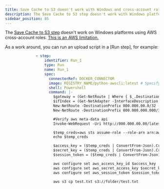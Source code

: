 ```yaml
---
title: Save Cache to S3 doesn't work with Windows and cross-account roles.
description: The Save Cache to S3 step doesn't work with Windows platforms using cross-account roles.
sidebar_position: 85
---
```


The [Save Cache to S3 step](https://developer.harness.io/docs/continuous-integration/use-ci/caching-ci-data/saving-cache) doesn't work on Windows platforms using AWS cross-account roles. [This is an AWS limitation.](https://docs.aws.amazon.com/AmazonECS/latest/developerguide/windows_task_IAM_roles.html)

As a work around, you can run an upload script in a [Run step], for example:

```yaml
              - step:
                  identifier: Run_1
                  type: Run
                  name: Run_1
                  spec:
                    connectorRef: DOCKER_CONNECTOR
                    image: REGISTRY_NAME/python-awscli:latest # Specify a container image and tag that can run your script's commands.
                    shell: Powershell
                    command: |-
                      $gateway = (Get-NetRoute | Where { $_.DestinationPrefix -eq '0.0.0.0/0' } | Sort-Object RouteMetric | Select NextHop).NextHop
                      $ifIndex = (Get-NetAdapter -InterfaceDescription "Hyper-V Virtual Ethernet*" | Sort-Object | Select ifIndex).ifIndex
                      New-NetRoute -DestinationPrefix 000.000.00.0/32 -InterfaceIndex $ifIndex -NextHop $gateway -PolicyStore ActiveStore
                      New-NetRoute -DestinationPrefix 000.000.000.000/32 -InterfaceIndex $ifIndex -NextHop $gateway -PolicyStore ActiveStore

                      #Verify aws meta-data api
                      Invoke-WebRequest -Uri http://000.000.00.00/latest/meta-data/ -UseBasicParsing

                      $temp_creds=aws sts assume-role --role-arn arn:aws:iam::123456:role/s3-full-access --role-session-name RoleChainSessionS3
                      echo $temp_creds

                      $access_key = ($temp_creds | ConvertFrom-Json).Credentials.AccessKeyId
                      $secret_key = ($temp_creds | ConvertFrom-Json).Credentials.SecretAccessKey
                      $session_token = ($temp_creds | ConvertFrom-Json).Credentials.SessionToken

                      aws configure set aws_access_key_id $access_key
                      aws configure set aws_secret_access_key $secret_key
                      aws configure set aws_session_token $session_token

                      aws s3 cp test.txt s3://folder/test.txt
```
